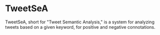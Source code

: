 TweetSeA
========
TweetSeA, short for "Tweet Semantic Analysis," is a system for analyzing tweets based on a given keyword, for positive and negative connotations.
